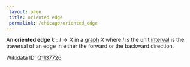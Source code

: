 ```yaml
---
 layout: page
 title: oriented edge
 permalink: /chicago/oriented_edge
---
```

An **oriented edge** $k:I\to X$ in a [graph](https://defsmath.github.io/DefsMath/graph) $X$ where $I$ is the unit [interval](https://defsmath.github.io/DefsMath/interval) is the traversal of an edge in either the forward or the backward direction.

Wikidata ID: [Q1137726](https://www.wikidata.org/wiki/Q1137726)